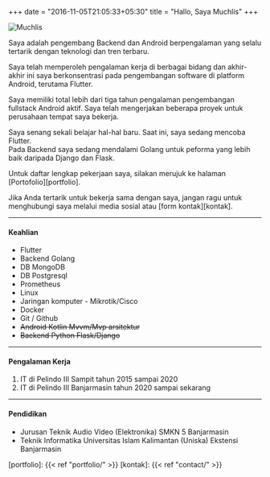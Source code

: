 +++
date = "2016-11-05T21:05:33+05:30"
title = "Hallo, Saya Muchlis"
+++

![Muchlis][1]

Saya adalah pengembang Backend dan Android berpengalaman yang selalu tertarik dengan teknologi dan tren terbaru.

Saya telah memperoleh pengalaman kerja di berbagai bidang dan akhir-akhir ini saya berkonsentrasi pada pengembangan software di platform Android, terutama Flutter.

Saya memiliki total lebih dari tiga tahun pengalaman pengembangan fullstack Android aktif. Saya telah mengerjakan beberapa proyek untuk perusahaan tempat saya bekerja.

Saya senang sekali belajar hal-hal baru. Saat ini, saya sedang mencoba Flutter.  
Pada Backend saya sedang mendalami Golang untuk peforma yang lebih baik daripada Django dan Flask.

Untuk daftar lengkap pekerjaan saya, silakan merujuk ke halaman [Portofolio][portfolio].

Jika Anda tertarik untuk bekerja sama dengan saya, jangan ragu untuk menghubungi saya melalui media sosial atau [form kontak][kontak].

---

#### Keahlian
* Flutter
* Backend Golang
* DB MongoDB
* DB Postgresql
* Prometheus
* Linux
* Jaringan komputer - Mikrotik/Cisco
* Docker
* Git / Github
* <s>Android Kotlin Mvvm/Mvp arsitektur</s>
* <s>Backend Python Flask/Django</s>
---

#### Pengalaman Kerja
1. IT di Pelindo III Sampit tahun 2015 sampai 2020
1. IT di Pelindo III Banjarmasin tahun 2020 sampai sekarang

---

#### Pendidikan
* Jurusan Teknik Audio Video (Elektronika) SMKN 5 Banjarmasin
* Teknik Informatika Universitas Islam Kalimantan (Uniska) Ekstensi Banjarmasin


[1]: /img/muchlis.png
[portfolio]: {{< ref "portfolio/" >}}
[kontak]: {{< ref "contact/" >}}